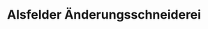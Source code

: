 ---
title: "Alsfelder Änderungsschneiderei"
url: /alsfeld/alsfelder-aenderungsschneiderei/
shop: Schneiderei
---